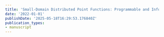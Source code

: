 ```yaml
---
title: 'Small-Domain Distributed Point Functions: Programmable and Information Theoretic'
date: '2022-01-01'
publishDate: '2025-05-18T16:29:53.176840Z'
publication_types:
- manuscript
---
```


